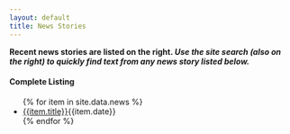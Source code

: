 ```yaml
---
layout: default
title: News Stories
---
```

**Recent news stories are listed on the right. *Use the site search
(also on the right) to quickly find text from any news story listed
below.***

#### Complete Listing
<ul>
{% for item in site.data.news %}
<li><a href="{{base}}{{item.link}}">{{item.title}}</a><span class="align-right float-right">{{item.date}}</span></li>
{% endfor %}
</ul>
